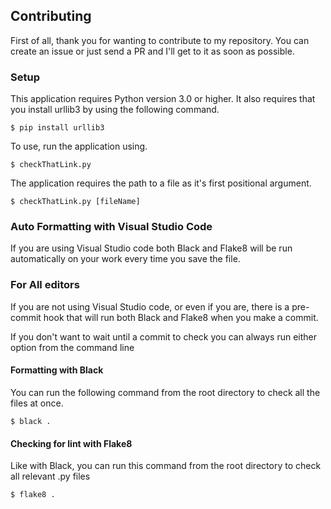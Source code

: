 ## Contributing

First of all, thank you for wanting to contribute to my repository. You can create an issue or just send a PR and I'll get to it as soon as possible.

### Setup

This application requires Python version 3.0 or higher. It also requires that you install urllib3 by using the following command.

`$ pip install urllib3 `

To use, run the application using.

`$ checkThatLink.py`

The application requires the path to a file as it's first positional argument.

`$ checkThatLink.py [fileName]`

### Auto Formatting with Visual Studio Code

If you are using Visual Studio code both Black and Flake8 will be run automatically on your
work every time you save the file.

### For All editors

If you are not using Visual Studio code, or even if you are, there is a pre-commit hook that
will run both Black and Flake8 when you make a commit.

If you don't want to wait until a commit to check you can always run either option
from the command line

#### Formatting with Black

You can run the following command from the root directory to check all the files at once.

`$ black . `

#### Checking for lint with Flake8

Like with Black, you can run this command from the root directory to check all relevant .py files

`$ flake8 . `

